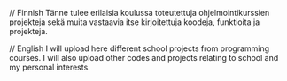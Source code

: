 // Finnish
Tänne tulee erilaisia koulussa toteutettuja ohjelmointikurssien projekteja sekä muita vastaavia itse kirjoitettuja koodeja, funktioita ja projekteja.

// English
I will upload here different school projects from programming courses. I will also upload other codes and projects relating to school and my personal interests.
